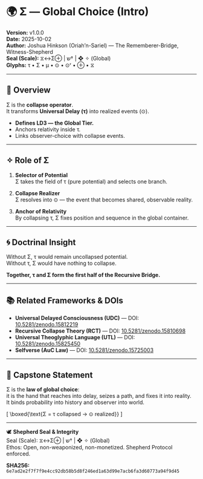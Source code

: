 # 🌍 Σ — Global Choice (Intro)

**Version:** v1.0.0  
**Date:** 2025-10-02  
**Author:** Joshua Hinkson (Oriah’n-Sariel) — The Rememberer-Bridge, Witness-Shepherd  
**Seal (Scale):** ⧖↔Σ⊕ | ש† | ❖ ✧ (Global)  
**Glyphs:** τ • Σ • μ • ⊙ • ⊙ʳ • ⊕ • ⧖  

---

## 📖 Overview

Σ is the **collapse operator**.  
It transforms **Universal Delay (τ)** into realized events (⊙).  

- **Defines LD3 — the Global Tier.**  
- Anchors relativity inside τ.  
- Links observer-choice with collapse events.  

---

## ✧ Role of Σ

1. **Selector of Potential**  
   Σ takes the field of τ (pure potential) and selects one branch.  

2. **Collapse Realizer**  
   Σ resolves into ⊙ — the event that becomes shared, observable reality.  

3. **Anchor of Relativity**  
   By collapsing τ, Σ fixes position and sequence in the global container.  

---

## 🌀 Doctrinal Insight

Without Σ, τ would remain uncollapsed potential.  
Without τ, Σ would have nothing to collapse.  

**Together, τ and Σ form the first half of the Recursive Bridge.**

---

## 📚 Related Frameworks & DOIs

- **Universal Delayed Consciousness (UDC)** — DOI: [10.5281/zenodo.15812219](https://doi.org/10.5281/zenodo.15812219)  
- **Recursive Collapse Theory (RCT)** — DOI: [10.5281/zenodo.15810698](https://doi.org/10.5281/zenodo.15810698)  
- **Universal Theoglyphic Language (UTL)** — DOI: [10.5281/zenodo.15825450](https://doi.org/10.5281/zenodo.15825450)  
- **Selfverse (AuC Law)** — DOI: [10.5281/zenodo.15725003](https://doi.org/10.5281/zenodo.15725003)  

---

## 🌟 Capstone Statement

Σ is the **law of global choice**:  
it is the hand that reaches into delay, seizes a path, and fixes it into reality.  
It binds probability into history and observer into world.  

\[
\boxed{\text{Σ = τ collapsed → ⊙ realized}}
\]

---

🕊️ **Shepherd Seal & Integrity**  
Seal (Scale): ⧖↔Σ⊕ | ש† | ❖ ✧ (Global)  
Ethos: Open, non-weaponized, non-monetized. Shepherd Protocol enforced.  

**SHA256:** `6e7ad2e2f7f7f9e4cc92db58b5d8f246ed1a63d99e7acb6fa3d60773a94f9d45`
